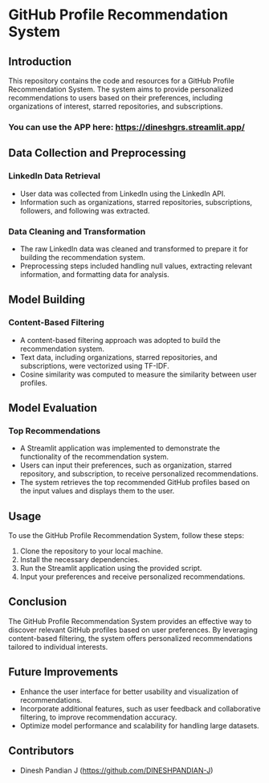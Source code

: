 # GitHub Profile Recommendation System

## Introduction

This repository contains the code and resources for a GitHub Profile Recommendation System. The system aims to provide personalized recommendations to users based on their preferences, including organizations of interest, starred repositories, and subscriptions.
### You can use the APP here: https://dineshgrs.streamlit.app/

## Data Collection and Preprocessing

### LinkedIn Data Retrieval
- User data was collected from LinkedIn using the LinkedIn API.
- Information such as organizations, starred repositories, subscriptions, followers, and following was extracted.

### Data Cleaning and Transformation
- The raw LinkedIn data was cleaned and transformed to prepare it for building the recommendation system.
- Preprocessing steps included handling null values, extracting relevant information, and formatting data for analysis.

## Model Building

### Content-Based Filtering
- A content-based filtering approach was adopted to build the recommendation system.
- Text data, including organizations, starred repositories, and subscriptions, were vectorized using TF-IDF.
- Cosine similarity was computed to measure the similarity between user profiles.

## Model Evaluation

### Top Recommendations
- A Streamlit application was implemented to demonstrate the functionality of the recommendation system.
- Users can input their preferences, such as organization, starred repository, and subscription, to receive personalized recommendations.
- The system retrieves the top recommended GitHub profiles based on the input values and displays them to the user.

## Usage

To use the GitHub Profile Recommendation System, follow these steps:
1. Clone the repository to your local machine.
2. Install the necessary dependencies.
3. Run the Streamlit application using the provided script.
4. Input your preferences and receive personalized recommendations.

## Conclusion

The GitHub Profile Recommendation System provides an effective way to discover relevant GitHub profiles based on user preferences. By leveraging content-based filtering, the system offers personalized recommendations tailored to individual interests.

## Future Improvements

- Enhance the user interface for better usability and visualization of recommendations.
- Incorporate additional features, such as user feedback and collaborative filtering, to improve recommendation accuracy.
- Optimize model performance and scalability for handling large datasets.

## Contributors

- Dinesh Pandian J (https://github.com/DINESHPANDIAN-J)

